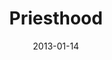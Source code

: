 ---
layout: music 
title: "Priesthood"
series: "Saints & Scoundrels"
date: 2013-01-14 
description: "Brian Tome talks about priesthood."
audio: "http://www.crossroads.net/players/media/hq/saintsandscoundrels-02.mp3"
audio-duration: "46:00"
---